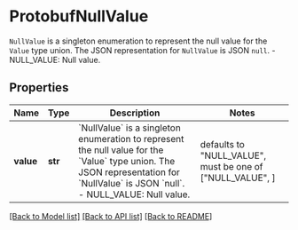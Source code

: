 # ProtobufNullValue

`NullValue` is a singleton enumeration to represent the null value for the `Value` type union.  The JSON representation for `NullValue` is JSON `null`.   - NULL_VALUE: Null value.

## Properties
Name | Type | Description | Notes
------------ | ------------- | ------------- | -------------
**value** | **str** | &#x60;NullValue&#x60; is a singleton enumeration to represent the null value for the &#x60;Value&#x60; type union.  The JSON representation for &#x60;NullValue&#x60; is JSON &#x60;null&#x60;.   - NULL_VALUE: Null value. | defaults to "NULL_VALUE",  must be one of ["NULL_VALUE", ]

[[Back to Model list]](../README.md#documentation-for-models) [[Back to API list]](../README.md#documentation-for-api-endpoints) [[Back to README]](../README.md)


